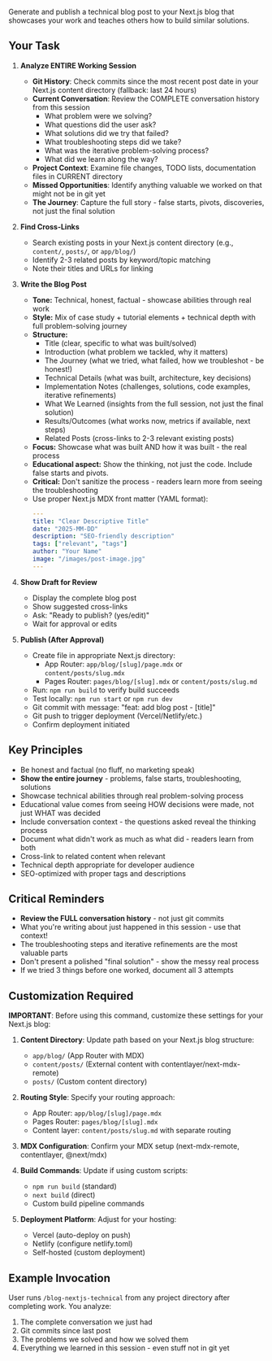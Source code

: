 Generate and publish a technical blog post to your Next.js blog that showcases your work and teaches others how to build similar solutions.

## Your Task

1. **Analyze ENTIRE Working Session**
   - **Git History**: Check commits since the most recent post date in your Next.js content directory (fallback: last 24 hours)
   - **Current Conversation**: Review the COMPLETE conversation history from this session
     - What problem were we solving?
     - What questions did the user ask?
     - What solutions did we try that failed?
     - What troubleshooting steps did we take?
     - What was the iterative problem-solving process?
     - What did we learn along the way?
   - **Project Context**: Examine file changes, TODO lists, documentation files in CURRENT directory
   - **Missed Opportunities**: Identify anything valuable we worked on that might not be in git yet
   - **The Journey**: Capture the full story - false starts, pivots, discoveries, not just the final solution

2. **Find Cross-Links**
   - Search existing posts in your Next.js content directory (e.g., `content/`, `posts/`, or `app/blog/`)
   - Identify 2-3 related posts by keyword/topic matching
   - Note their titles and URLs for linking

3. **Write the Blog Post**
   - **Tone:** Technical, honest, factual - showcase abilities through real work
   - **Style:** Mix of case study + tutorial elements + technical depth with full problem-solving journey
   - **Structure:**
     - Title (clear, specific to what was built/solved)
     - Introduction (what problem we tackled, why it matters)
     - The Journey (what we tried, what failed, how we troubleshot - be honest!)
     - Technical Details (what was built, architecture, key decisions)
     - Implementation Notes (challenges, solutions, code examples, iterative refinements)
     - What We Learned (insights from the full session, not just the final solution)
     - Results/Outcomes (what works now, metrics if available, next steps)
     - Related Posts (cross-links to 2-3 relevant existing posts)
   - **Focus:** Showcase what was built AND how it was built - the real process
   - **Educational aspect:** Show the thinking, not just the code. Include false starts and pivots.
   - **Critical:** Don't sanitize the process - readers learn more from seeing the troubleshooting
   - Use proper Next.js MDX front matter (YAML format):
     ```yaml
     ---
     title: "Clear Descriptive Title"
     date: "2025-MM-DD"
     description: "SEO-friendly description"
     tags: ["relevant", "tags"]
     author: "Your Name"
     image: "/images/post-image.jpg"
     ---
     ```

4. **Show Draft for Review**
   - Display the complete blog post
   - Show suggested cross-links
   - Ask: "Ready to publish? (yes/edit)"
   - Wait for approval or edits

5. **Publish (After Approval)**
   - Create file in appropriate Next.js directory:
     - App Router: `app/blog/[slug]/page.mdx` or `content/posts/slug.mdx`
     - Pages Router: `pages/blog/[slug].mdx` or `content/posts/slug.md`
   - Run: `npm run build` to verify build succeeds
   - Test locally: `npm run start` or `npm run dev`
   - Git commit with message: "feat: add blog post - [title]"
   - Git push to trigger deployment (Vercel/Netlify/etc.)
   - Confirm deployment initiated

## Key Principles
- Be honest and factual (no fluff, no marketing speak)
- **Show the entire journey** - problems, false starts, troubleshooting, solutions
- Showcase technical abilities through real problem-solving process
- Educational value comes from seeing HOW decisions were made, not just WHAT was decided
- Include conversation context - the questions asked reveal the thinking process
- Document what didn't work as much as what did - readers learn from both
- Cross-link to related content when relevant
- Technical depth appropriate for developer audience
- SEO-optimized with proper tags and descriptions

## Critical Reminders
- **Review the FULL conversation history** - not just git commits
- What you're writing about just happened in this session - use that context!
- The troubleshooting steps and iterative refinements are the most valuable parts
- Don't present a polished "final solution" - show the messy real process
- If we tried 3 things before one worked, document all 3 attempts

## Customization Required

**IMPORTANT**: Before using this command, customize these settings for your Next.js blog:

1. **Content Directory**: Update path based on your Next.js blog structure:
   - `app/blog/` (App Router with MDX)
   - `content/posts/` (External content with contentlayer/next-mdx-remote)
   - `posts/` (Custom content directory)

2. **Routing Style**: Specify your routing approach:
   - App Router: `app/blog/[slug]/page.mdx`
   - Pages Router: `pages/blog/[slug].mdx`
   - Content layer: `content/posts/slug.md` with separate routing

3. **MDX Configuration**: Confirm your MDX setup (next-mdx-remote, contentlayer, @next/mdx)

4. **Build Commands**: Update if using custom scripts:
   - `npm run build` (standard)
   - `next build` (direct)
   - Custom build pipeline commands

5. **Deployment Platform**: Adjust for your hosting:
   - Vercel (auto-deploy on push)
   - Netlify (configure netlify.toml)
   - Self-hosted (custom deployment)

## Example Invocation
User runs `/blog-nextjs-technical` from any project directory after completing work. You analyze:
1. The complete conversation we just had
2. Git commits since last post
3. The problems we solved and how we solved them
4. Everything we learned in this session - even stuff not in git yet
